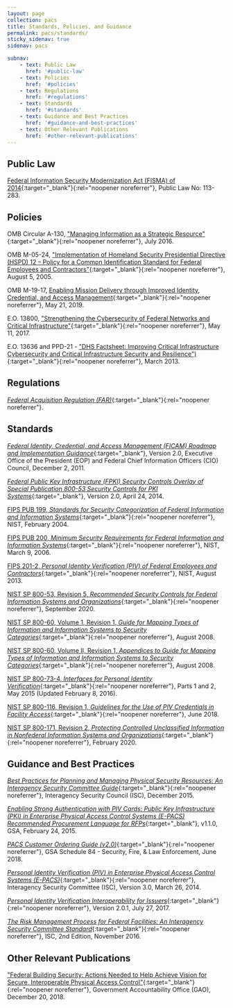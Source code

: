 ```yaml
---
layout: page
collection: pacs
title: Standards, Policies, and Guidance
permalink: pacs/standards/
sticky_sidenav: true
sidenav: pacs

subnav:
    - text: Public Law
      href: '#public-law'
    - text: Policies
      href: '#policies'
    - text: Regulations
      href: '#regulations'
    - text: Standards
      href: '#standards'
    - text: Guidance and Best Practices
      href: '#guidance-and-best-practices'
    - text: Other Relevant Publications
      href: '#other-relevant-publications'
---
```


## Public Law

[Federal Information Security Modernization Act (FISMA) of 2014](https://www.dhs.gov/fisma){:target="_blank"}{:rel="noopener noreferrer"}, Public Law No: 113-283. 

## Policies

OMB Circular A-130, ["Managing Information as a Strategic Resource"](https://www.whitehouse.gov/sites/whitehouse.gov/files/omb/circulars/A130/a130revised.pdf){:target="_blank"}{:rel="noopener noreferrer"}, July 2016.

OMB M-05-24, ["Implementation of Homeland Security Presidential Directive (HSPD) 12 – Policy for a Common Identification Standard for Federal Employees and Contractors"](https://www.whitehouse.gov/sites/whitehouse.gov/files/omb/memoranda/2005/m05-24.pdf){:target="_blank"}{:rel="noopener noreferrer"}, August 5, 2005.

OMB M-19-17, [Enabling Mission Delivery through Improved Identity, Credential, and Access Management](https://www.whitehouse.gov/wp-content/uploads/2019/05/M-19-17.pdf){:target="_blank"}{:rel="noopener noreferrer"}, May 21, 2019.

E.O. 13800, ["Strengthening the Cybersecurity of Federal Networks and Critical Infrastructure"](https://www.cio.gov/2018/05/30/it-modernization/){:target="_blank"}{:rel="noopener noreferrer"}, May 11, 2017.

E.O. 13636 and PPD-21 - ["DHS Factsheet: Improving Critical Infrastructure Cybersecurity and Critical Infrastructure Security and Resilience")](https://www.dhs.gov/publication/eo-13636-ppd-21-fact-sheet){:target="_blank"}{:rel="noopener noreferrer"}, March 2013.

## Regulations

[_Federal Acquisition Regulation (FAR)_](https://www.acquisition.gov/browsefar){:target="_blank"}{:rel="noopener noreferrer"}.

## Standards

[_Federal Identity, Credential, and Access Management (FICAM) Roadmap and Implementation Guidance_](../../docs/roadmap-ficam-v2-20111202.pdf){:target="_blank"}, Version 2.0, Executive Office of the President (EOP) and Federal Chief Information Officers (CIO) Council, December 2, 2011.

[*Federal Public Key Infrastructure (FPKI) Security Controls Overlay of Special Publication 800-53 Security Controls for PKI Systems*](../../docs/fpki-overlay-800-53-v2-20140414.pdf){:target="_blank"}, Version 2.0, April 24, 2014.

[FIPS PUB 199, _Standards for Security Categorization of Federal Information and Information Systems_](https://nvlpubs.nist.gov/nistpubs/FIPS/NIST.FIPS.199.pdf){:target="_blank"}{:rel="noopener noreferrer"}, NIST, February 2004.

[FIPS PUB 200, _Minimum Security Requirements for Federal Information and Information Systems_](https://nvlpubs.nist.gov/nistpubs/FIPS/NIST.FIPS.200.pdf){:target="_blank"}{:rel="noopener noreferrer"}, NIST, March 9, 2006. 

[FIPS 201-2, _Personal Identity Verification (PIV) of Federal Employees and Contractors_](http://nvlpubs.nist.gov/nistpubs/FIPS/NIST.FIPS.201-2.pdf){:target="_blank"}{:rel="noopener noreferrer"}, NIST, August 2013.

[NIST SP 800-53, Revision 5, _Recommended Security Controls for Federal Information Systems and Organizations_](https://nvlpubs.nist.gov/nistpubs/SpecialPublications/NIST.SP.800-53r5.pdf){:target="_blank"}{:rel="noopener noreferrer"}, September 2020.

[NIST SP 800-60, Volume 1, Revision 1, _Guide for Mapping Types of Information and Information Systems to Security Categories_](https://nvlpubs.nist.gov/nistpubs/Legacy/SP/nistspecialpublication800-60v1r1.pdf ){:target="_blank"}{:rel="noopener noreferrer"}, August 2008.

[NIST SP 800-60, Volume II, Revision 1, _Appendices to Guide for Mapping Types of Information and Information Systems to Security Categories_](http://nvlpubs.nist.gov/nistpubs/Legacy/SP/nistspecialpublication800-60v2r1.pdf){:target="_blank"}{:rel="noopener noreferrer"}, August 2008.

[NIST SP 800-73-4, _Interfaces for Personal Identity Verification_](https://nvlpubs.nist.gov/nistpubs/SpecialPublications/NIST.SP.800-73-4.pdf){:target="_blank"}{:rel="noopener noreferrer"}, Parts 1 and 2, May 2015 (Updated February 8, 2016).

[NIST SP 800-116, Revision 1, _Guidelines for the Use of PIV Credentials in Facility Access_](https://nvlpubs.nist.gov/nistpubs/SpecialPublications/NIST.SP.800-116r1.pdf){:target="_blank"}{:rel="noopener noreferrer"}, June 2018. 

[NIST SP 800-171, Revision 2, _Protecting Controlled Unclassified Information in Nonfederal Information Systems and Organizations_](https://nvlpubs.nist.gov/nistpubs/SpecialPublications/NIST.SP.800-171r2.pdf){:target="_blank"}{:rel="noopener noreferrer"}, February 2020.

## Guidance and Best Practices

[_Best Practices for Planning and Managing Physical Security Resources: An Interagency Security Committee Guide_](https://www.cisa.gov/sites/default/files/publications/isc-planning-managing-physical-security-resources-dec-2015-508.pdf){:target="_blank"}{:rel="noopener noreferrer"}, Interagency Security Council (ISC), December 2015.

[_Enabling Strong Authentication with PIV Cards: Public Key Infrastructure (PKI) in Enterprise Physical Access Control Systems (E-PACS) Recommended Procurement Language for RFPs_](../../docs/pacs-pki-epacs-procurement-v1-1-20150224.pdf){:target="_blank"}, v1.1.0, GSA, February 24, 2015.

[_PACS Customer Ordering Guide (v2.0)_](https://www.gsa.gov/cdnstatic/General_Supplies__Services/Guide_to_PACS_v2%2006-12-2018.pdf){:target="_blank"}{:rel="noopener noreferrer"}, GSA Schedule 84 - Security, Fire, & Law Enforcement, June 2018.

[_Personal Identity Verification (PIV) in Enterprise Physical Access Control Systems (E-PACS)_](../../docs/pacs-piv-epacs-v3-20140326.pdf){:target="_blank"}{:rel="noopener noreferrer"}, Interagency Security Committee (ISC), Version 3.0, March 26, 2014.

[_Personal Identity Verification Interoperability for Issuers_](https://www.idmanagement.gov/wp-content/uploads/sites/1171/uploads/piv-i-for-issuers.pdf){:target="_blank"}{:rel="noopener noreferrer"}, Version 2.0.1, July 27, 2017.

[_The Risk Management Process for Federal Facilities: An Interagency Security Committee Standard_](https://www.cisa.gov/sites/default/files/publications/isc-risk-management-process-2016-508.pdf){:target="_blank"}{:rel="noopener noreferrer"}, ISC, 2nd Edition, November 2016.

## Other Relevant Publications

["Federal Building Security:
Actions Needed to Help Achieve Vision for Secure, Interoperable Physical Access Control"](https://www.gao.gov/products/GAO-19-138){:target="_blank"}{:rel="noopener noreferrer"}, Government Accountability Office (GAO), December 20, 2018. 
